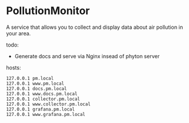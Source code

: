# PollutionMonitor

A service that allows you to collect and display data about air pollution in your area.


todo:
 * Generate docs and serve via Nginx insead of phyton server 


hosts:

    127.0.0.1 pm.local
    127.0.0.1 www.pm.local
    127.0.0.1 docs.pm.local
    127.0.0.1 www.docs.pm.local
    127.0.0.1 collector.pm.local
    127.0.0.1 www.collector.pm.local
    127.0.0.1 grafana.pm.local
    127.0.0.1 www.grafana.pm.local
